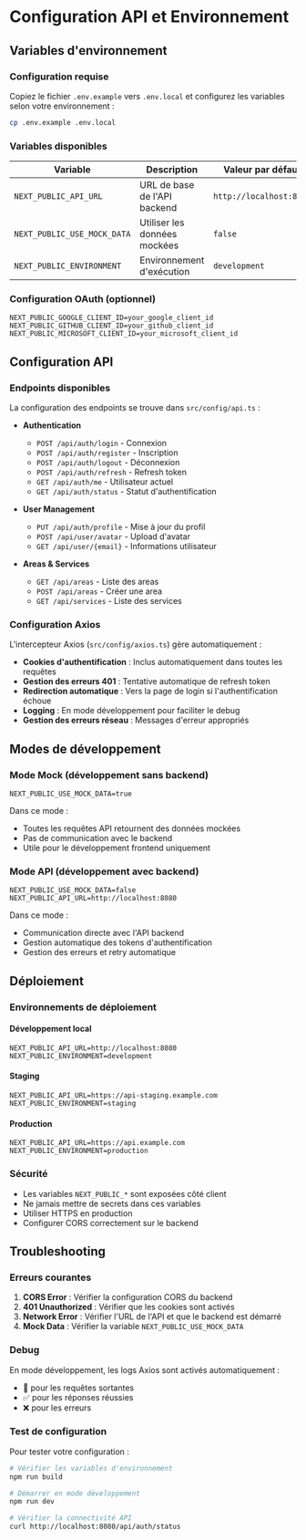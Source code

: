 # Configuration API et Environnement

## Variables d'environnement

### Configuration requise

Copiez le fichier `.env.example` vers `.env.local` et configurez les variables selon votre environnement :

```bash
cp .env.example .env.local
```

### Variables disponibles

| Variable | Description | Valeur par défaut | Exemples |
|----------|-------------|-------------------|----------|
| `NEXT_PUBLIC_API_URL` | URL de base de l'API backend | `http://localhost:8080` | `https://api.example.com`, `http://192.168.1.100:8080` |
| `NEXT_PUBLIC_USE_MOCK_DATA` | Utiliser les données mockées | `false` | `true` pour le développement sans backend |
| `NEXT_PUBLIC_ENVIRONMENT` | Environnement d'exécution | `development` | `development`, `staging`, `production` |

### Configuration OAuth (optionnel)

```env
NEXT_PUBLIC_GOOGLE_CLIENT_ID=your_google_client_id
NEXT_PUBLIC_GITHUB_CLIENT_ID=your_github_client_id
NEXT_PUBLIC_MICROSOFT_CLIENT_ID=your_microsoft_client_id
```

## Configuration API

### Endpoints disponibles

La configuration des endpoints se trouve dans `src/config/api.ts` :

- **Authentication**
  - `POST /api/auth/login` - Connexion
  - `POST /api/auth/register` - Inscription
  - `POST /api/auth/logout` - Déconnexion
  - `POST /api/auth/refresh` - Refresh token
  - `GET /api/auth/me` - Utilisateur actuel
  - `GET /api/auth/status` - Statut d'authentification

- **User Management**
  - `PUT /api/auth/profile` - Mise à jour du profil
  - `POST /api/user/avatar` - Upload d'avatar
  - `GET /api/user/{email}` - Informations utilisateur

- **Areas & Services**
  - `GET /api/areas` - Liste des areas
  - `POST /api/areas` - Créer une area
  - `GET /api/services` - Liste des services

### Configuration Axios

L'intercepteur Axios (`src/config/axios.ts`) gère automatiquement :

- **Cookies d'authentification** : Inclus automatiquement dans toutes les requêtes
- **Gestion des erreurs 401** : Tentative automatique de refresh token
- **Redirection automatique** : Vers la page de login si l'authentification échoue
- **Logging** : En mode développement pour faciliter le debug
- **Gestion des erreurs réseau** : Messages d'erreur appropriés

## Modes de développement

### Mode Mock (développement sans backend)

```env
NEXT_PUBLIC_USE_MOCK_DATA=true
```

Dans ce mode :
- Toutes les requêtes API retournent des données mockées
- Pas de communication avec le backend
- Utile pour le développement frontend uniquement

### Mode API (développement avec backend)

```env
NEXT_PUBLIC_USE_MOCK_DATA=false
NEXT_PUBLIC_API_URL=http://localhost:8080
```

Dans ce mode :
- Communication directe avec l'API backend
- Gestion automatique des tokens d'authentification
- Gestion des erreurs et retry automatique

## Déploiement

### Environnements de déploiement

#### Développement local
```env
NEXT_PUBLIC_API_URL=http://localhost:8080
NEXT_PUBLIC_ENVIRONMENT=development
```

#### Staging
```env
NEXT_PUBLIC_API_URL=https://api-staging.example.com
NEXT_PUBLIC_ENVIRONMENT=staging
```

#### Production
```env
NEXT_PUBLIC_API_URL=https://api.example.com
NEXT_PUBLIC_ENVIRONMENT=production
```

### Sécurité

- Les variables `NEXT_PUBLIC_*` sont exposées côté client
- Ne jamais mettre de secrets dans ces variables
- Utiliser HTTPS en production
- Configurer CORS correctement sur le backend

## Troubleshooting

### Erreurs courantes

1. **CORS Error** : Vérifier la configuration CORS du backend
2. **401 Unauthorized** : Vérifier que les cookies sont activés
3. **Network Error** : Vérifier l'URL de l'API et que le backend est démarré
4. **Mock Data** : Vérifier la variable `NEXT_PUBLIC_USE_MOCK_DATA`

### Debug

En mode développement, les logs Axios sont activés automatiquement :
- 🚀 pour les requêtes sortantes
- ✅ pour les réponses réussies  
- ❌ pour les erreurs

### Test de configuration

Pour tester votre configuration :

```bash
# Vérifier les variables d'environnement
npm run build

# Démarrer en mode développement
npm run dev

# Vérifier la connectivité API
curl http://localhost:8080/api/auth/status
```
